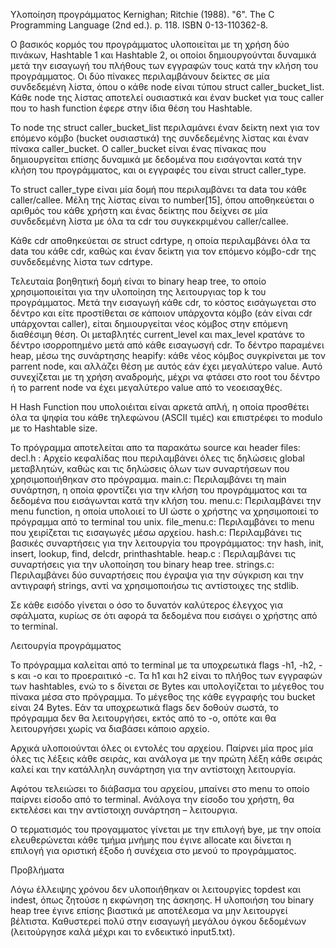 Υλοποίηση προγράμματος
 Kernighan; Ritchie (1988). "6". The C Programming Language (2nd ed.). p. 118. ISBN 0-13-110362-8.
 
Ο βασικός κορμός του προγράμματος υλοποιείται με τη χρήση δύο πινάκων, Hashtable 1 και Hashtable 2, οι οποίοι δημιουργούνται δυναμικά μετά την εισαγωγή του πλήθους των εγγραφών τους κατά την κλήση του προγράμματος. Οι δύο πίνακες περιλαμβάνουν δείκτες σε μία συνδεδεμένη λίστα, όπου ο κάθε node είναι τύπου struct caller_bucket_list. Κάθε node της λίστας αποτελεί ουσιαστικά και έναν bucket για τους caller που το hash function έφερε στην ίδια θέση του Hashtable. 

To node της struct caller_bucket_list περιλαμάνει έναν δείκτη next για τον επόμενο κόμβο (bucket ουσιαστικά) της συνδεδεμένης λίστας και έναν πίνακα caller_bucket. Ο caller_bucket είναι ένας πίνακας που δημιουργείται επίσης δυναμικά με δεδομένα που εισάγονται κατά την κλήση του προγράμματος, και οι εγγραφές του είναι struct caller_type. 

Το struct caller_type είναι μία δομή που περιλαμβάνει τα data του κάθε caller/callee. Μέλη της λίστας είναι το number[15], όπου αποθηκεύεται ο αριθμός του κάθε χρήστη και ένας δείκτης που δείχνει σε μία συνδεδεμένη λίστα με όλα τα cdr του συγκεκριμένου caller/callee. 

Κάθε cdr αποθηκεύεται σε struct cdrtype, η οποία περιλαμβάνει όλα τα data του κάθε cdr, καθώς και έναν δείκτη για τον επόμενο κόμβο-cdr της συνδεδεμένης λίστα των cdrtype.

Τελευταία βοηθητική δομή είναι το binary heap tree, το οποίο χρησιμοποιείται για την υλοποίηση της λειτουργιας top k του προγράμματος. Μετά την εισαγωγή κάθε cdr, το κόστος εισάγωγεται στο δέντρο και είτε προστίθεται σε κάποιον υπάρχοντα κόμβο (εάν είναι cdr υπάρχονται caller), είται δημιουργείται νέος κόμβος στην επόμενη διαθέσιμη θέση. Οι μεταβλητές current_level και max_level κρατάνε το δέντρο ισορροπημένο μετά από κάθε εισαγωσγή cdr. Το δέντρο παραμένει heap, μέσω της συνάρτησης heapify: κάθε νέος κόμβος συγκρίνεται με τον parrent node, και αλλάζει θέση με αυτός εάν έχει μεγαλύτερο value. Αυτό συνεχίζεται με τη χρήση αναδρομής, μέχρι να φτάσει στο root του δέντρο ή το parrent node να έχει μεγαλύτερο value από το νεοεισαχθές.

Η Hash Function που υπολοιέιται είναι αρκετά απλή, η οποία προσθέτει όλα τα ψηφία του κάθε τηλεφώνου (ASCII τιμές) και επιστρέφει το modulo με το Hashtable size.

Το πρόγραμμα αποτελείται απο τα παρακάτω source και header files:
decl.h : Αρχείο κεφαλίδας που περιλαμβάνει όλες τις δηλώσεις global μεταβλητών, καθώς και τις δηλώσεις όλων των συναρτήσεων που χρησιμοποιήθηκαν στο πρόγραμμα.
main.c: Περιλαμβάνει τη main συνάρτηση, η οποία φροντίζει για την κλήση του προγράμματος και τα δεδομένα που εισάγωνται κατά την κλήση του.
menu.c: Περιλαμβάνει την menu function, η οποία υπολοιεί το UI ώστε ο χρήστης να χρησιμοποιεί το πρόγραμμα από το terminal του unix.
file_menu.c: Περιλαμβάνει το menu που χειρίζεται τις εισαγωγές μέσω αρχείου.
hash.c: Περιλαμβάνει τις βασικές συναρτήσεις για την λειτουργία του προγράμματος: την hash, init, insert, lookup, find, delcdr, printhashtable.
heap.c : Περιλαμβάνει τις συναρτήσεις για την υλοποίηση του binary heap tree.
strings.c: Περιλαμβάνει δύο συναρτήσεις που έγραψα για την σύγκριση και την αντιγραφή strings, αντί να χρησιμοποιήσω τις αντίστοιχες της stdlib.

Σε κάθε εισόδο γίνεται ο όσο το δυνατόν καλύτερος έλεγχος για σφάλματα, κυρίως σε ότι αφορά τα δεδομένα που εισάγει ο χρήστης από το terminal.




Λειτουργία προγράμματος

Το πρόγραμμα καλείται από το terminal με τα υποχρεωτικά flags -h1, -h2, -s και -o και το προεραιτικό -c. Τα h1 και h2 είναι το πλήθος των εγγραφών των hashtables, ενώ το s δίνεται σε Bytes και υπολογίζεται το μέγεθος του πίνακα μέσα στο πρόγραμμα. Το μέγεθος της κάθε εγγραφής του bucket είναι 24 Bytes. Εάν τα υποχρεωτικά flags δεν δοθούν σωστά, το πρόγραμμα δεν θα λειτουργήσει, εκτός από το -o, οπότε και θα λειτουργήσει χωρίς να διαβάσει κάποιο αρχείο.

Αρχικά υλοποιούνται όλες οι εντολές του αρχείου. Παίρνει μία προς μία όλες τις λέξεις κάθε σειράς, και ανάλογα με την πρώτη λέξη κάθε σειράς καλεί και την κατάλληλη συνάρτηση για την αντίστοιχη λειτουργία. 

Αφότου τελειώσει το διάβασμα του αρχείου, μπαίνει στο menu το οποίο παίρνει είσοδο από το terminal. Ανάλογα την είσοδο του χρήστη, θα εκτελέσει και την αντίστοιχη συνάρτηση – λειτουργια. 

Ο τερματισμός του προγαμματος γίνεται με την επιλογή bye, με την οποία ελευθερώνεται κάθε τμήμα μνήμης που έγινε allocate και δίνεται η επιλογή για οριστική έξοδο ή συνέχεια στο μενού το προγράμματος.



Προβλήματα

Λόγω έλλειψης χρόνου δεν υλοποιήθηκαν οι λειτουργίες topdest και indest, όπως ζητούσε η εκφώνηση της άσκησης. 
Η υλοποιήση του binary heap tree έγινε επίσης βιαστικά με αποτέλεσμα να μην λειτουργεί βέλτιστα. Καθυστερεί πολύ στην εισαγωγή μεγάλου όγκου δεδομένων (λειτούργησε καλά μέχρι και το ενδεικτικό input5.txt).
